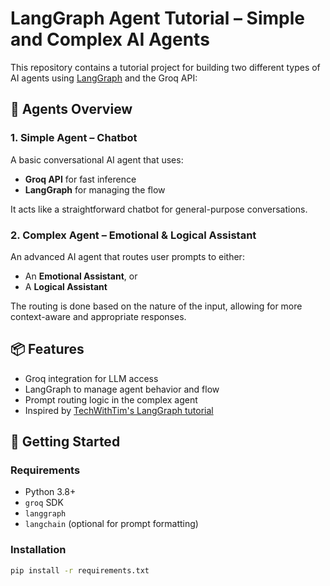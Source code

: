 # LangGraph Agent Tutorial – Simple and Complex AI Agents

This repository contains a tutorial project for building two different types of AI agents using [LangGraph](https://github.com/techwithtim/LangGraph-Tutorial) and the Groq API:

## 🧠 Agents Overview

### 1. Simple Agent – Chatbot
A basic conversational AI agent that uses:
- **Groq API** for fast inference
- **LangGraph** for managing the flow

It acts like a straightforward chatbot for general-purpose conversations.

### 2. Complex Agent – Emotional & Logical Assistant
An advanced AI agent that routes user prompts to either:
- An **Emotional Assistant**, or
- A **Logical Assistant**

The routing is done based on the nature of the input, allowing for more context-aware and appropriate responses.

## 📦 Features
- Groq integration for LLM access
- LangGraph to manage agent behavior and flow
- Prompt routing logic in the complex agent
- Inspired by [TechWithTim's LangGraph tutorial](https://github.com/techwithtim/LangGraph-Tutorial)

## 🚀 Getting Started

### Requirements
- Python 3.8+
- `groq` SDK
- `langgraph`
- `langchain` (optional for prompt formatting)

### Installation

```bash
pip install -r requirements.txt
